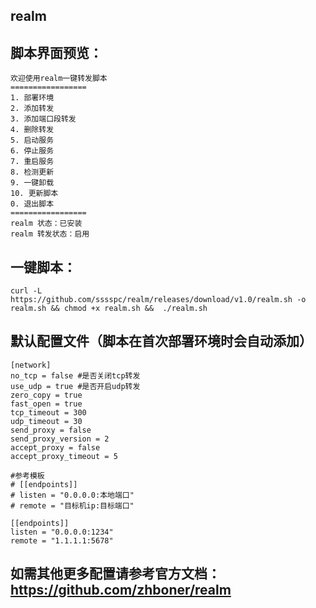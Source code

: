 ## realm
## 脚本界面预览：

```
欢迎使用realm一键转发脚本
=================
1. 部署环境
2. 添加转发
3. 添加端口段转发
4. 删除转发
5. 启动服务
6. 停止服务
7. 重启服务
8. 检测更新
9. 一键卸载
10. 更新脚本
0. 退出脚本
=================
realm 状态：已安装
realm 转发状态：启用
```
## 一键脚本：
```
curl -L https://github.com/sssspc/realm/releases/download/v1.0/realm.sh -o realm.sh && chmod +x realm.sh &&  ./realm.sh
```
## 默认配置文件（脚本在首次部署环境时会自动添加）
```
[network]
no_tcp = false #是否关闭tcp转发
use_udp = true #是否开启udp转发
zero_copy = true
fast_open = true
tcp_timeout = 300
udp_timeout = 30
send_proxy = false
send_proxy_version = 2
accept_proxy = false
accept_proxy_timeout = 5

#参考模板
# [[endpoints]]
# listen = "0.0.0.0:本地端口"
# remote = "目标机ip:目标端口"

[[endpoints]]
listen = "0.0.0.0:1234"
remote = "1.1.1.1:5678"
```
## 如需其他更多配置请参考官方文档： https://github.com/zhboner/realm
